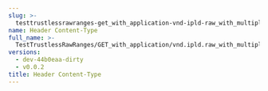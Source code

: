 ```yaml
---
slug: >-
  testtrustlessrawranges-get_with_application-vnd-ipld-raw_with_multiple_range_request_includes_correct_bytes#01-header_content-type
name: Header Content-Type
full_name: >-
  TestTrustlessRawRanges/GET_with_application/vnd.ipld.raw_with_multiple_range_request_includes_correct_bytes#01/Header_Content-Type
versions:
  - dev-44b0eaa-dirty
  - v0.0.2
title: Header Content-Type
---
```


